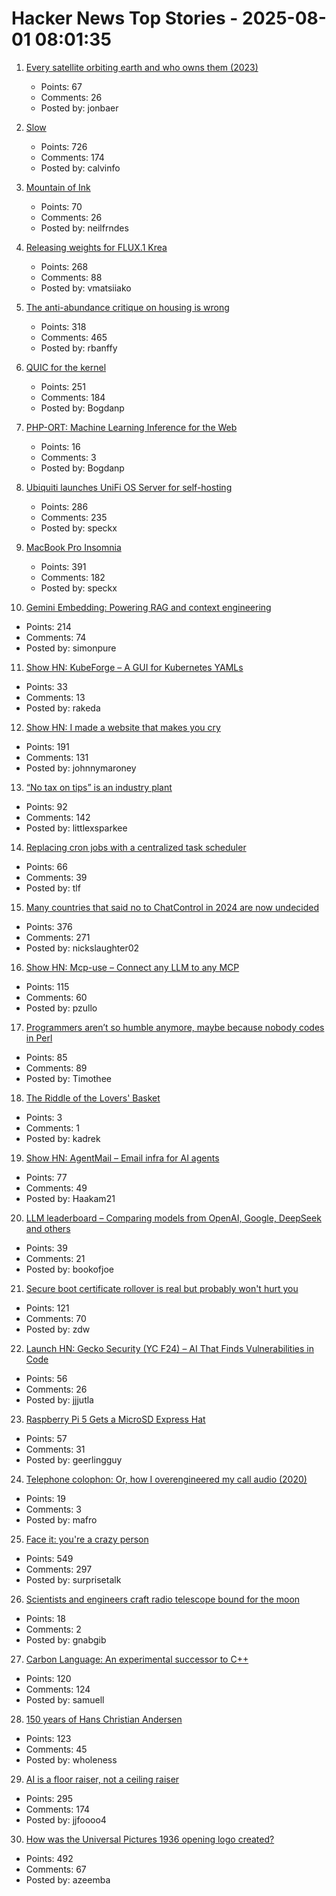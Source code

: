 # Hacker News Top Stories - 2025-08-01 08:01:35

1. [Every satellite orbiting earth and who owns them (2023)](https://dewesoft.com/blog/every-satellite-orbiting-earth-and-who-owns-them)
   - Points: 67
   - Comments: 26
   - Posted by: jonbaer

2. [Slow](https://michaelnotebook.com/slow/index.html)
   - Points: 726
   - Comments: 174
   - Posted by: calvinfo

3. [Mountain of Ink](https://mountainofink.com)
   - Points: 70
   - Comments: 26
   - Posted by: neilfrndes

4. [Releasing weights for FLUX.1 Krea](https://www.krea.ai/blog/flux-krea-open-source-release)
   - Points: 268
   - Comments: 88
   - Posted by: vmatsiiako

5. [The anti-abundance critique on housing is wrong](https://www.derekthompson.org/p/the-anti-abundance-critique-on-housing)
   - Points: 318
   - Comments: 465
   - Posted by: rbanffy

6. [QUIC for the kernel](https://lwn.net/Articles/1029851/)
   - Points: 251
   - Comments: 184
   - Posted by: Bogdanp

7. [PHP-ORT: Machine Learning Inference for the Web](https://krakjoe.github.io/ort/)
   - Points: 16
   - Comments: 3
   - Posted by: Bogdanp

8. [Ubiquiti launches UniFi OS Server for self-hosting](https://lazyadmin.nl/home-network/unifi-os-server/)
   - Points: 286
   - Comments: 235
   - Posted by: speckx

9. [MacBook Pro Insomnia](https://manuel.bernhardt.io/posts/2025-07-24-macbook-pro-insomnia)
   - Points: 391
   - Comments: 182
   - Posted by: speckx

10. [Gemini Embedding: Powering RAG and context engineering](https://developers.googleblog.com/en/gemini-embedding-powering-rag-context-engineering/)
   - Points: 214
   - Comments: 74
   - Posted by: simonpure

11. [Show HN: KubeForge – A GUI for Kubernetes YAMLs](https://github.com/kubenote/KubeForge)
   - Points: 33
   - Comments: 13
   - Posted by: rakeda

12. [Show HN: I made a website that makes you cry](https://www.cryonceaweek.com)
   - Points: 191
   - Comments: 131
   - Posted by: johnnymaroney

13. [“No tax on tips” is an industry plant](https://www.newyorker.com/magazine/2025/08/04/no-tax-on-tips-is-an-industry-plant)
   - Points: 92
   - Comments: 142
   - Posted by: littlexsparkee

14. [Replacing cron jobs with a centralized task scheduler](https://mayhul.com/posts/scheduled-tasks/)
   - Points: 66
   - Comments: 39
   - Posted by: tlf

15. [Many countries that said no to ChatControl in 2024 are now undecided](https://digitalcourage.social/@echo_pbreyer/114946559233051667)
   - Points: 376
   - Comments: 271
   - Posted by: nickslaughter02

16. [Show HN: Mcp-use – Connect any LLM to any MCP](https://github.com/mcp-use/mcp-use)
   - Points: 115
   - Comments: 60
   - Posted by: pzullo

17. [Programmers aren’t so humble anymore, maybe because nobody codes in Perl](https://www.wired.com/story/programmers-arent-humble-anymore-nobody-codes-in-perl/)
   - Points: 85
   - Comments: 89
   - Posted by: Timothee

18. [The Riddle of the Lovers' Basket](https://barycentre.substack.com/p/the-riddle-of-the-lovers-basket)
   - Points: 3
   - Comments: 1
   - Posted by: kadrek

19. [Show HN: AgentMail – Email infra for AI agents](https://chat.agentmail.to/)
   - Points: 77
   - Comments: 49
   - Posted by: Haakam21

20. [LLM leaderboard – Comparing models from OpenAI, Google, DeepSeek and others](https://artificialanalysis.ai/leaderboards/models)
   - Points: 39
   - Comments: 21
   - Posted by: bookofjoe

21. [Secure boot certificate rollover is real but probably won't hurt you](https://mjg59.dreamwidth.org/72892.html)
   - Points: 121
   - Comments: 70
   - Posted by: zdw

22. [Launch HN: Gecko Security (YC F24) – AI That Finds Vulnerabilities in Code](undefined)
   - Points: 56
   - Comments: 26
   - Posted by: jjjutla

23. [Raspberry Pi 5 Gets a MicroSD Express Hat](https://www.cnx-software.com/2025/07/28/raspberry-pi-5-gets-a-microsd-express-hat/)
   - Points: 57
   - Comments: 31
   - Posted by: geerlingguy

24. [Telephone colophon: Or, how I overengineered my call audio (2020)](https://noahliebman.net/2020/12/telephone-colophon-or-how-i-overengineered-my-call-audio/)
   - Points: 19
   - Comments: 3
   - Posted by: mafro

25. [Face it: you're a crazy person](https://www.experimental-history.com/p/face-it-youre-a-crazy-person)
   - Points: 549
   - Comments: 297
   - Posted by: surprisetalk

26. [Scientists and engineers craft radio telescope bound for the moon](https://www.bnl.gov/newsroom/news.php?a=122408)
   - Points: 18
   - Comments: 2
   - Posted by: gnabgib

27. [Carbon Language: An experimental successor to C++](https://docs.carbon-lang.dev/)
   - Points: 120
   - Comments: 124
   - Posted by: samuell

28. [150 years of Hans Christian Andersen](https://www.newstatesman.com/culture/books/book-of-the-day/2025/07/150-years-of-the-bizarre-hans-christian-andersen)
   - Points: 123
   - Comments: 45
   - Posted by: wholeness

29. [AI is a floor raiser, not a ceiling raiser](https://elroy.bot/blog/2025/07/29/ai-is-a-floor-raiser-not-a-ceiling-raiser.html)
   - Points: 295
   - Comments: 174
   - Posted by: jjfoooo4

30. [How was the Universal Pictures 1936 opening logo created?](https://movies.stackexchange.com/questions/128020/how-was-the-universal-pictures-1936-opening-logo-created)
   - Points: 492
   - Comments: 67
   - Posted by: azeemba

